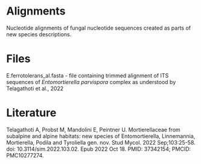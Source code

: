 # Alignments
Nucleotide alignments of fungal nucleotide sequences created as parts of new species descriptions.

# Files
E.ferrotolerans_al.fasta - file containing trimmed alignment of ITS sequences of _Entomortierella parvispora_ complex as understood by Telagathoti et al., 2022

# Literature
Telagathoti A, Probst M, Mandolini E, Peintner U. Mortierellaceae from subalpine and alpine habitats: new species of Entomortierella, Linnemannia, Mortierella, Podila and Tyroliella gen. nov. Stud Mycol. 2022 Sep;103:25-58. doi: 10.3114/sim.2022.103.02. Epub 2022 Oct 18. PMID: 37342154; PMCID: PMC10277274.

